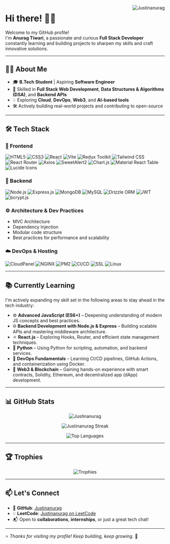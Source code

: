 <!-- Profile Views -->
<p> <img align="right" src="https://komarev.com/ghpvc/?username=Justinanurag" alt="Justinanurag" /> </p>

# Hi there! 👋✨

Welcome to my GitHub profile!  
I'm **Anurag Tiwari**, a passionate and curious **Full Stack Developer** constantly learning and building projects to sharpen my skills and craft innovative solutions.

---

## 👨‍💻 About Me

- 🎓 **B.Tech Student** | Aspiring **Software Engineer**
- 🚀 Skilled in **Full Stack Web Development**, **Data Structures & Algorithms (DSA)**, and **Backend APIs**
- 💡 Exploring **Cloud**, **DevOps**, **Web3**, and **AI-based tools**
- 🛠️ Actively building real-world projects and contributing to open-source

---

## 🛠️ Tech Stack

### 🚀 Frontend
<p align="left">
  <img alt="HTML5" src="https://img.shields.io/badge/HTML5-E34F26?logo=html5&logoColor=white" />
  <img alt="CSS3" src="https://img.shields.io/badge/CSS3-1572B6?logo=css3&logoColor=white" />
  <img alt="React" src="https://img.shields.io/badge/-React-45b8d8?style=flat-square&logo=react&logoColor=white" />
  <img alt="Vite" src="https://img.shields.io/badge/Vite-646CFF?logo=vite&logoColor=white" />
  <img alt="Redux Toolkit" src="https://img.shields.io/badge/Redux_Toolkit-593D88?logo=redux&logoColor=white" />
  <img alt="Tailwind CSS" src="https://img.shields.io/badge/Tailwind_CSS-38B2AC?logo=tailwind-css&logoColor=white" />
  <img alt="React Router" src="https://img.shields.io/badge/React_Router_DOM-CA4245?logo=react-router&logoColor=white" />
  <img alt="Axios" src="https://img.shields.io/badge/Axios-5A29E4?logo=axios&logoColor=white" />
  <img alt="SweetAlert2" src="https://img.shields.io/badge/SweetAlert2-FF4560?logo=sweetalert&logoColor=white" />
  <img alt="Chart.js" src="https://img.shields.io/badge/react--chartjs--2-FE9A00?logo=chart.js&logoColor=white" />
  <img alt="Material React Table" src="https://img.shields.io/badge/Material_React_Table-0081CB?logo=material-ui&logoColor=white" />
  <img alt="Lucide Icons" src="https://img.shields.io/badge/Lucide_Icons-000000?logo=lucide&logoColor=white" />
</p>

### 🧱 Backend
<p align="left">
  <img alt="Node.js" src="https://img.shields.io/badge/Node.js-339933?logo=node.js&logoColor=white" />
  <img alt="Express.js" src="https://img.shields.io/badge/Express.js-000000?logo=express&logoColor=white" />
  <img alt="MongoDB" src="https://img.shields.io/badge/MongoDB-47A248?logo=mongodb&logoColor=white" />
  <img alt="MySQL" src="https://img.shields.io/badge/MySQL-4479A1?logo=mysql&logoColor=white" />
  <img alt="Drizzle ORM" src="https://img.shields.io/badge/Drizzle_ORM-00C7B7?logo=datagrip&logoColor=white" />
  <img alt="JWT" src="https://img.shields.io/badge/JWT-000000?logo=jsonwebtokens&logoColor=white" />
  <img alt="bcrypt.js" src="https://img.shields.io/badge/bcrypt.js-00599C?logo=security&logoColor=white" />
</p>

### ⚙️ Architecture & Dev Practices
- MVC Architecture
- Dependency Injection
- Modular code structure
- Best practices for performance and scalability

### ☁️ DevOps & Hosting
<p align="left">
  <img alt="CloudPanel" src="https://img.shields.io/badge/CloudPanel-1D3557?logo=linux&logoColor=white" />
  <img alt="NGINX" src="https://img.shields.io/badge/NGINX-269539?logo=nginx&logoColor=white" />
  <img alt="PM2" src="https://img.shields.io/badge/PM2-2B037A?logo=pm2&logoColor=white" />
  <img alt="CI/CD" src="https://img.shields.io/badge/CI/CD-222222?logo=github-actions&logoColor=white" />
  <img alt="SSL" src="https://img.shields.io/badge/SSL_Certified-0C7C59?logo=letsencrypt&logoColor=white" />
  <img alt="Linux" src="https://img.shields.io/badge/Linux_Server-000000?logo=linux&logoColor=white" />
</p>

---

## 📚 Currently Learning

I'm actively expanding my skill set in the following areas to stay ahead in the tech industry:

- ⚙️ **Advanced JavaScript (ES6+)** – Deepening understanding of modern JS concepts and best practices.
- 🌐 **Backend Development with Node.js & Express** – Building scalable APIs and mastering middleware architecture.
- ⚛️ **React.js** – Exploring Hooks, Router, and efficient state management techniques.
- 🐍 **Python** – Using Python for scripting, automation, and backend services.
- 🚀 **DevOps Fundamentals** – Learning CI/CD pipelines, GitHub Actions, and containerization using Docker.
- 🔗 **Web3 & Blockchain** – Gaining hands-on experience with smart contracts, Solidity, Ethereum, and decentralized app (dApp) development.

---

## 📊 GitHub Stats

<p align="center">
  <img src="https://github-readme-stats.vercel.app/api?username=Justinanurag&show_icons=true&locale=en" alt="Justinanurag" />
</p>
<p align="center">
  <img src="https://github-readme-streak-stats.herokuapp.com?user=Justinanurag&theme=meta-light" alt="Justinanurag Streak" />
</p>
<p align="center">
  <img src="https://github-readme-stats.vercel.app/api/top-langs?username=Justinanurag&show_icons=true&locale=en&layout=compact" alt="Top Languages" />
</p>

---

## 🏆 Trophies

<p align="center">
  <img src="https://github-profile-trophy.vercel.app/?username=Justinanurag&theme=darkhub" alt="Trophies" />
</p>

---

## 📫 Let's Connect

- 🔗 **GitHub**: [Justinanurag](https://github.com/Justinanurag)
- 💡 **LeetCode**: [Justinanurag on LeetCode](https://leetcode.com/Justinanurag/)
- 📬 Open to **collaborations**, **internships**, or just a great tech chat!

---

⭐ *Thanks for visiting my profile! Keep building, keep growing.* 🌱
